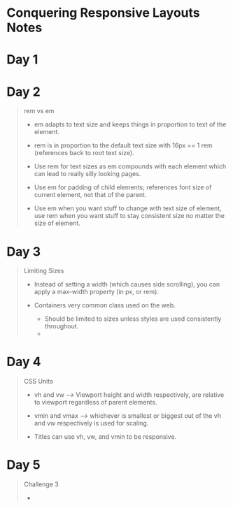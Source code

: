 # Conquering Responsive Layouts Notes

# Day 1

> 

# Day 2

> rem vs em
> 
> * em adapts to text size and keeps things in proportion to text of the element.
> 
> * rem is in proportion to the default text size with 16px == 1 rem (references back to root text size).
>
> * Use rem for text sizes as em compounds with each element which can lead to really silly looking pages.
>
> * Use em for padding of child elements; references font size of current element, not that of the parent.
>
> * Use em when you want stuff to change with text size of element, use rem when you want stuff to stay consistent size no matter the size of element.

# Day 3

> Limiting Sizes
>
> * Instead of setting a width (which causes side scrolling), you can apply a max-width property (in px, or rem).
>
> * Containers very common class used on the web.
>   * Should be limited to sizes unless styles are used consistently throughout.
>   * 

# Day 4
> CSS Units
>
> * vh and vw --> Viewport height and width respectively, are relative to viewport regardless of parent elements.
>
> * vmin and vmax --> whichever is smallest or biggest out of the vh and vw respectively is used for scaling.
>
> * Titles can use vh, vw, and vmin to be responsive.
>

# Day 5
> Challenge 3
>
> * 
